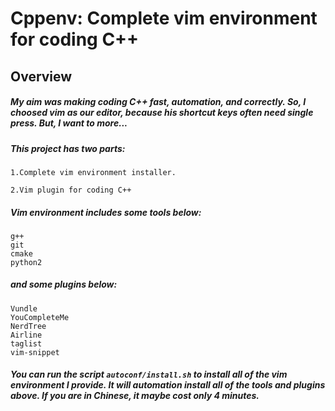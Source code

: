 Cppenv: Complete vim environment for coding C++
===============================================

## Overview

##### My aim was making coding C++ fast, automation, and correctly. So, I choosed vim as our editor, because his shortcut keys often need single press. But, I want to more...

##### This project has two parts:

    1.Complete vim environment installer.
  
    2.Vim plugin for coding C++
  
##### Vim environment includes some tools below:
    
    g++
    git
    cmake
    python2
    
##### and some plugins below:

    Vundle
    YouCompleteMe
    NerdTree
    Airline
    taglist
    vim-snippet
    
##### You can run the script `autoconf/install.sh` to install all of the vim environment I provide. It will automation install all of the tools and plugins above. If you are in Chinese, it maybe cost only 4 minutes.

